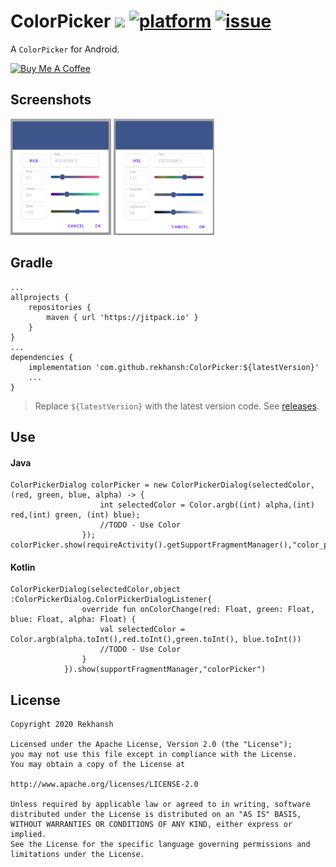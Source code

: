 # ColorPicker [![](https://jitpack.io/v/rekhansh/ColorPicker.svg)](https://jitpack.io/#rekhansh/ColorPicker) [![platform](https://img.shields.io/badge/platform-android-brightgreen.svg)](https://developer.android.com/index.html) [![issue](https://img.shields.io/github/issues/rekhansh/ColorPicker)](https://github.com/rekhansh/ColorPicker/issues)
A `ColorPicker` for Android.

<a href="https://www.buymeacoffee.com/rekhansh" target="_blank">
    <img src="https://cdn.buymeacoffee.com/buttons/v2/default-red.png" alt="Buy Me A Coffee" style="height: 50px !important;" height='50px'>
</a>

## Screenshots
<img src='Screenshots/ColorPicker1.png' width='32%'/> <img src='Screenshots/ColorPicker2.png' width='32%'/>

## Gradle

```
...
allprojects {
    repositories {
        maven { url 'https://jitpack.io' }
    }
}
...
dependencies {
    implementation 'com.github.rekhansh:ColorPicker:${latestVersion}'
    ...
}
```
> Replace `${latestVersion}` with the latest version code. See [releases](https://github.com/rekhansh/ColorPicker/releases).

## Use
#### Java
```
ColorPickerDialog colorPicker = new ColorPickerDialog(selectedColor,(red, green, blue, alpha) -> {
                    int selectedColor = Color.argb((int) alpha,(int) red,(int) green, (int) blue);
                    //TODO - Use Color
                });
colorPicker.show(requireActivity().getSupportFragmentManager(),"color_picker");
```
#### Kotlin
```
ColorPickerDialog(selectedColor,object :ColorPickerDialog.ColorPickerDialogListener{
                override fun onColorChange(red: Float, green: Float, blue: Float, alpha: Float) {
                    val selectedColor = Color.argb(alpha.toInt(),red.toInt(),green.toInt(), blue.toInt())
                    //TODO - Use Color
                }
            }).show(supportFragmentManager,"colorPicker")
```
## License
  
    Copyright 2020 Rekhansh

    Licensed under the Apache License, Version 2.0 (the "License");
    you may not use this file except in compliance with the License.
    You may obtain a copy of the License at

    http://www.apache.org/licenses/LICENSE-2.0

    Unless required by applicable law or agreed to in writing, software
    distributed under the License is distributed on an "AS IS" BASIS,
    WITHOUT WARRANTIES OR CONDITIONS OF ANY KIND, either express or implied.
    See the License for the specific language governing permissions and
    limitations under the License.
